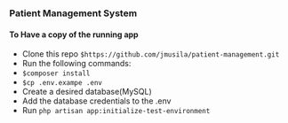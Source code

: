 ### Patient Management System
#### To Have a copy of the running app 
- Clone this repo `$https://github.com/jmusila/patient-management.git`
- Run the following commands:
- `$composer install`
- `$cp .env.exampe .env`
- Create a desired database(MySQL)
- Add the database credentials to the .env
- Run `php artisan app:initialize-test-environment`